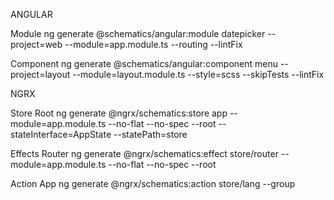 ANGULAR

Module
ng generate @schematics/angular:module datepicker --project=web --module=app.module.ts --routing --lintFix

Component
ng generate @schematics/angular:component menu --project=layout --module=layout.module.ts --style=scss --skipTests --lintFix

NGRX

Store Root
ng generate @ngrx/schematics:store app --module=app.module.ts --no-flat --no-spec --root --stateInterface=AppState --statePath=store

Effects Router
ng generate @ngrx/schematics:effect store/router --module=app.module.ts --no-flat --no-spec --root

Action App
ng generate @ngrx/schematics:action store/lang --group
